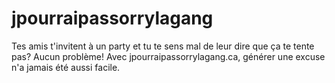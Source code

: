 # jpourraipassorrylagang
Tes amis t'invitent à un party et tu te sens mal de leur dire que ça te tente pas? Aucun problème! Avec jpourraipassorrylagang.ca, générer une excuse n'a jamais été aussi facile.
